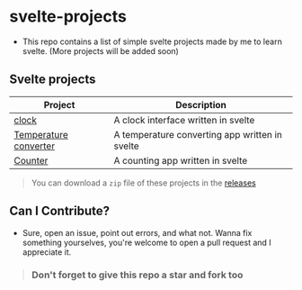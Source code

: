 # svelte-projects
- This repo contains a list of simple svelte projects made by me to learn svelte. (More projects will be added soon)

## Svelte projects
| Project | Description |
| --- | ----------- |
| [clock](https://github.com/RedEdge967/svelte-projects/blob/master/clock.svelte) | A clock interface written in svelte |
| [Temperature converter](https://github.com/RedEdge967/svelte-projects/blob/master/temp-converter.svelte) | A temperature converting app written in svelte |
| [Counter]() | A counting app written in svelte |

> You can download a `zip` file of these projects in the [releases](https://github.com/RedEdge967/svelte-projects/releases)

## Can I Contribute?
- Sure, open an issue, point out errors, and what not. Wanna fix something yourselves, you're welcome to open a pull request and I appreciate it.

> ### Don't forget to give this repo a star and fork too

